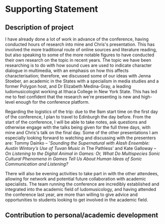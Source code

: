 # Supporting Statement
## Description of project
I have already done a lot of work in advance of the conference, having conducted hours of research into mine and Chris's presentation. This has involved the more traditional route of online sources and literature reading, but also speaking to some of the more notable figures to have conducted their own research on the topic in recent years. The topic we have been researching is to do with how sound cues are used to indicate character dialogue in multimedia, with an emphasis on how this affects characterisation; therefore, we discussed some of our ideas with Jenna Stoeber, an academic in the States with a specialism in media studies and a former Polygon host, and Dr Elizabeth Medina-Gray, a leading ludomusicologist working at Ithaca College in New York State. This has led me to feel confident that the research we're presenting is new and high-level enough for the conference platform.

Regarding the logistics of the trip: due to the 9am start time on the first day of the conference, I plan to travel to Edinburgh the day before. From the start of the conference, I will be able to take notes, ask questions and otherwise engage with the talks being given for the full three days, with mine and Chris's talk on the final day. Some of the other presentations I am especially looking forward to watching and discussing with the presenters are: Tommy Dainko – '*Sounding the Supernatural with Alash Ensemble: Austin Wintory’s Use of Tuvan Music in* The Pathless' and Kate Galloway – *On Listening to the Digital Animal in Games: Or, What Do Multispecies Sonic Cultural Phenomena in Games Tell Us About Human Ideas of Sonic Communication and Listening?*

There will also be evening activities to take part in with the other attendees, allowing for network and potential future collaboration with academic specialists. The team running the conference are incredibly established and integrated into the academic field of ludomusicology, and having attended the conference last year, are more than willing to give advice and opportunities to students looking to get involved in the academic field.

## Contribution to personal/academic development
